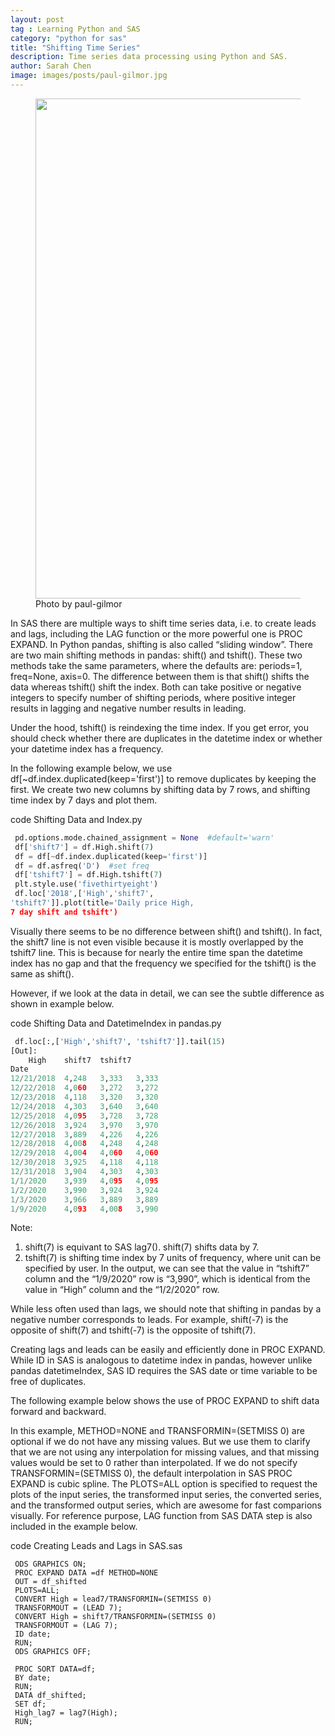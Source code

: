 ```yaml
---
layout: post
tag : Learning Python and SAS
category: "python for sas"
title: "Shifting Time Series"
description: Time series data processing using Python and SAS.
author: Sarah Chen
image: images/posts/paul-gilmor.jpg
---
```


<figure>
  <img src="{{ "/images/posts/paul-gilmor.jpg" | relative_url }}" width='800'>
  <figcaption>Photo by paul-gilmor</figcaption>
</figure>

In SAS there are multiple ways to shift time series data, i.e. to create leads and lags, including the <span class="coding">LAG</span> function or the more powerful one is <span class="coding">PROC EXPAND</span>.  In Python pandas, shifting is also called “sliding window”.    There are two main shifting methods in pandas: <span class="coding">shift()</span> and <span class="coding">tshift()</span>.  These two methods take the same parameters, where the defaults are: <span class="coding">periods=1, freq=None, axis=0</span>.
The difference between them is that <span class="coding">shift()</span> shifts the data whereas <span class="coding">tshift()</span> shift the index.   Both can take positive or negative integers to specify number of shifting periods, where positive integer results in lagging and negative number results in leading.

Under the hood, <span class="coding">tshift()</span> is reindexing the time index.  If you get error, you should check whether there are duplicates in the datetime index or whether your datetime index has a frequency.

In the following example below, we use <span class='coding'>df[~df.index.duplicated(keep='first')]</span> to remove duplicates by keeping the first.    We create two new columns by shifting data by 7 rows, and shifting time index by 7 days and plot them.
<div class="code-head"><span>code</span> Shifting Data and Index.py</div>

```python
 pd.options.mode.chained_assignment = None  #default='warn'
 df['shift7'] = df.High.shift(7)
 df = df[~df.index.duplicated(keep='first')]
 df = df.asfreq('D')  #set freq
 df['tshift7'] = df.High.tshift(7)
 plt.style.use('fivethirtyeight')
 df.loc['2018',['High','shift7',
'tshift7']].plot(title='Daily price High,
7 day shift and tshift')
```
Visually there seems to be no difference between <span class="coding">shift()</span> and <span class="coding">tshift()</span>.  In fact, the shift7 line is not even visible because it is mostly overlapped by the tshift7 line.  This is because for nearly the entire time span the datetime index has no gap and that the frequency we specified for the <span class="coding">tshift()</span> is the same as <span class="coding">shift()</span>.

However, if we look at the data in detail, we can see the subtle difference as shown in example below.

<div class="code-head"><span>code</span> Shifting Data and DatetimeIndex in pandas.py</div>

```python
 df.loc[:,['High','shift7', 'tshift7']].tail(15)
[Out]:
    High    shift7  tshift7
Date
12/21/2018  4,248   3,333   3,333
12/22/2018  4,060   3,272   3,272
12/23/2018  4,118   3,320   3,320
12/24/2018  4,303   3,640   3,640
12/25/2018  4,095   3,728   3,728
12/26/2018  3,924   3,970   3,970
12/27/2018  3,889   4,226   4,226
12/28/2018  4,008   4,248   4,248
12/29/2018  4,004   4,060   4,060
12/30/2018  3,925   4,118   4,118
12/31/2018  3,904   4,303   4,303
1/1/2020    3,939   4,095   4,095
1/2/2020    3,990   3,924   3,924
1/3/2020    3,966   3,889   3,889
1/9/2020    4,093   4,008   3,990
```

Note:
1.   <span class="coding">shift(7)</span> is equivant to SAS <span class='coding'>lag7()</span>.  <span class="coding">shift(7)</span> shifts data by 7.
2.   <span class="coding">tshift(7)</span> is shifting time index by 7 units of frequency, where unit can be specified by user.  In the output, we can see that the value in “tshift7” column and the “1/9/2020” row is “3,990”, which is identical from the value in “High” column and the “1/2/2020” row.

While less often used than lags, we should note that shifting in pandas by a negative number corresponds to leads.  For example, <span class="coding">shift(-7)</span> is the opposite of <span class="coding">shift(7)</span> and tshift(-7) is the opposite of <span class="coding">tshift(7)</span>.

Creating lags and leads  can be easily and efficiently done in <span class="coding">PROC EXPAND</span>.  While <span class="coding">ID</span>  in SAS is analogous to datetime index in pandas, however unlike pandas <span class="coding">datetimeIndex</span>, SAS <span class="coding">ID</span> requires the SAS date or time variable to be free of duplicates.

The following example below shows the use of <span class="coding">PROC EXPAND</span> to shift data forward and backward.

In this example,  <span class="coding">METHOD=NONE</span> and <span class="coding">TRANSFORMIN=(SETMISS 0)</span> are optional if we do not have any missing values.  But we use them to clarify that we are not using any interpolation for missing values, and that missing values would be set to 0 rather than interpolated.  If we do not specify <span class="coding">TRANSFORMIN=(SETMISS 0)</span>, the default interpolation in SAS <span class="coding">PROC EXPAND</span> is cubic spline. The <span class="coding">PLOTS=ALL</span> option is specified to request the plots of the input series, the transformed input series, the converted series, and the transformed output series, which are awesome for fast comparions visually.   For reference purpose,  <span class="coding">LAG</span> function from SAS <span class="coding">DATA</span> step is also included in the example below.
<div class="code-head"><span>code</span> Creating Leads and Lags in SAS.sas</div>

```sas
 ODS GRAPHICS ON;
 PROC EXPAND DATA =df METHOD=NONE
 OUT = df_shifted
 PLOTS=ALL;
 CONVERT High = lead7/TRANSFORMIN=(SETMISS 0)
 TRANSFORMOUT = (LEAD 7);
 CONVERT High = shift7/TRANSFORMIN=(SETMISS 0)
 TRANSFORMOUT = (LAG 7);
 ID date;
 RUN;
 ODS GRAPHICS OFF;

 PROC SORT DATA=df;
 BY date;
 RUN;
 DATA df_shifted;
 SET df;
 High_lag7 = lag7(High);
 RUN;
```

